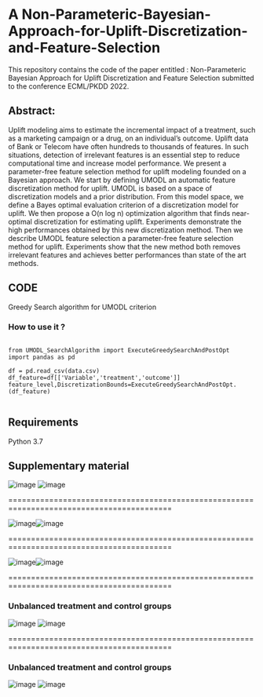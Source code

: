 # A Non-Parameteric-Bayesian-Approach-for-Uplift-Discretization-and-Feature-Selection

This repository contains the code of the paper entitled : Non-Parameteric Bayesian Approach for Uplift Discretization and Feature Selection submitted to  the conference ECML/PKDD 2022.

## Abstract:
Uplift modeling aims to estimate the incremental impact of a treatment, such as a marketing campaign or a drug, on an individual’s outcome. Uplift data of Bank or Telecom have often hundreds to thousands of features. In such situations, detection of irrelevant features is an essential step to reduce computational time and increase model performance. We present a parameter-free feature selection method for uplift modeling founded on a Bayesian approach. We start by defining UMODL an automatic feature discretization method for uplift. UMODL is based on a space of discretization models and a prior distribution. From this model space, we define a Bayes optimal evaluation criterion of a discretization model for uplift.  We then propose a O(n log n) optimization algorithm that finds near-optimal discretization for estimating uplift. Experiments demonstrate the high performances obtained by this new discretization method. Then we describe UMODL feature selection a parameter-free feature selection method for uplift. Experiments show that the new method both removes irrelevant features and achieves better performances than state of the art methods.

## CODE
Greedy Search algorithm for UMODL criterion

### How to use it ?

<pre><code>
from UMODL_SearchAlgorithm import ExecuteGreedySearchAndPostOpt
import pandas as pd

df = pd.read_csv(data.csv)
df_feature=df[['Variable','treatment','outcome']]
feature_level,DiscretizationBounds=ExecuteGreedySearchAndPostOpt.(df_feature)

</code></pre>


## Requirements
Python 3.7

## Supplementary material

![image](https://user-images.githubusercontent.com/75427835/162019101-ebcebd91-907a-43a7-ad2a-12267836cc24.png)
![image](https://user-images.githubusercontent.com/75427835/162020092-4f0471c4-9aee-4865-ad92-265a59a6896c.png)

==========================================================================================

![image](https://user-images.githubusercontent.com/75427835/162019028-562a0624-7478-46f8-a7d1-3ca704c9b3a3.png)![image](https://user-images.githubusercontent.com/75427835/162020198-d80a21fe-9f2b-42d6-a0af-9434fcf1deb0.png)


==========================================================================================

![image](https://user-images.githubusercontent.com/75427835/162023603-1abbe527-bfaf-4d7e-942b-bd15d52e6ac6.png)![image](https://user-images.githubusercontent.com/75427835/162020414-1130e885-829f-4316-93c1-48c0613babab.png)

==========================================================================================
### Unbalanced treatment and control groups

![image](https://user-images.githubusercontent.com/75427835/162019221-8bbb4d59-dabc-42c0-ad9c-2699188c8475.png)
![image](https://user-images.githubusercontent.com/75427835/162020546-ed029145-a4a0-4f64-83ab-f753f5614cd3.png)

==========================================================================================

### Unbalanced treatment and control groups


![image](https://user-images.githubusercontent.com/75427835/162019167-3e19591f-d93f-4051-9a5d-b83a1679280e.png)
![image](https://user-images.githubusercontent.com/75427835/162020509-070b04be-f473-4833-81b2-51585237a311.png)







